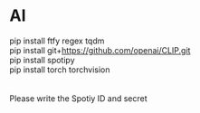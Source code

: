 # AI

pip install ftfy regex tqdm\
pip install git+https://github.com/openai/CLIP.git \
pip install spotipy\
pip install torch torchvision\
\
\
Please write the Spotiy ID and secret
